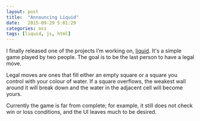 ```yaml
---
layout: post
title:  "Announcing Liquid"
date:   2015-09-29 5:01:29
categories: oss
tags: [liquid, js, html]
---
```


I finally released one of the projects I’m working on, [liquid]. It's a simple
game played by two people. The goal is to be the last person to have a legal
move.

Legal moves are ones that fill either an empty square or a square you control
with your colour of water. If a square overflows, the weakest wall around it
will break down and the water in the adjacent cell will become yours.

Currently the game is far from complete; for example, it still does not check
win or loss conditions, and the UI leaves much to be desired.

[liquid]: http://wafy.me/liquid
